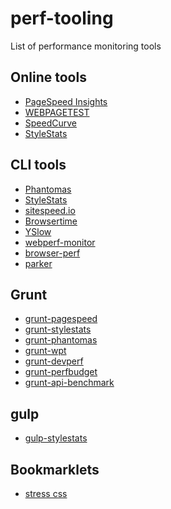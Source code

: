 perf-tooling
============

List of performance monitoring tools


## Online tools
- [PageSpeed Insights](https://developers.google.com/speed/pagespeed/insights/)
- [WEBPAGETEST](http://www.webpagetest.org/)
- [SpeedCurve](http://speedcurve.com/)
- [StyleStats](http://www.stylestats.org/)

## CLI tools
- [Phantomas](https://github.com/macbre/phantomas)
- [StyleStats](https://github.com/t32k/stylestats)
- [sitespeed.io](http://www.sitespeed.io/)
- [Browsertime](https://github.com/tobli/browsertime)
- [YSlow](http://yslow.org/command-line-har/)
- [webperf-monitor](https://github.com/gauntface/webperf-monitor)
- [browser-perf](https://github.com/axemclion/browser-perf)
- [parker](https://github.com/katiefenn/parker)

## Grunt
- [grunt-pagespeed](https://github.com/jrcryer/grunt-pagespeed)
- [grunt-stylestats](https://github.com/tvooo/grunt-stylestats)
- [grunt-phantomas](https://github.com/stefanjudis/grunt-phantomas)
- [grunt-wpt](https://github.com/sideroad/grunt-wpt)
- [grunt-devperf](https://github.com/gmetais/grunt-devperf)
- [grunt-perfbudget](https://github.com/tkadlec/grunt-perfbudget)
- [grunt-api-benchmark](https://github.com/matteofigus/grunt-api-benchmark)

## gulp
- [gulp-stylestats](https://github.com/1000ch/gulp-stylestats)

## Bookmarklets
- [stress css](https://github.com/andyedinborough/stress-css)
